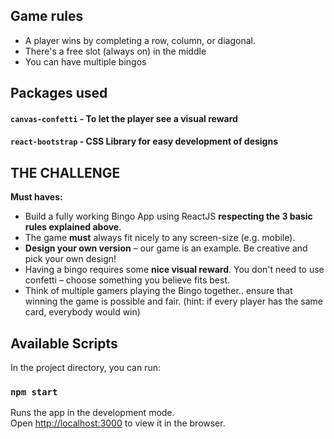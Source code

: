 
## Game rules
- A player wins by completing a row, column, or diagonal.
- There's a free slot (always on) in the middle
- You can have multiple bingos

## Packages used
#### `canvas-confetti` - To let the player see a visual reward
#### `react-bootstrap` - CSS Library for easy development of designs

## THE CHALLENGE

**Must haves:**

- Build a fully working Bingo App using ReactJS **respecting the 3 basic rules explained above**.
- The game **must** always fit nicely to any screen-size (e.g. mobile).
- **Design your own version** – our game is an example. Be creative and pick your own design!
- Having a bingo requires some **nice visual reward**. You don't need to use confetti – choose something you believe fits best.
- Think of multiple gamers playing the Bingo together.. ensure that winning the game is possible and fair. (hint: if every player has the same card, everybody would win)


## Available Scripts

In the project directory, you can run:

### `npm start`

Runs the app in the development mode.\
Open [http://localhost:3000](http://localhost:3000) to view it in the browser.
